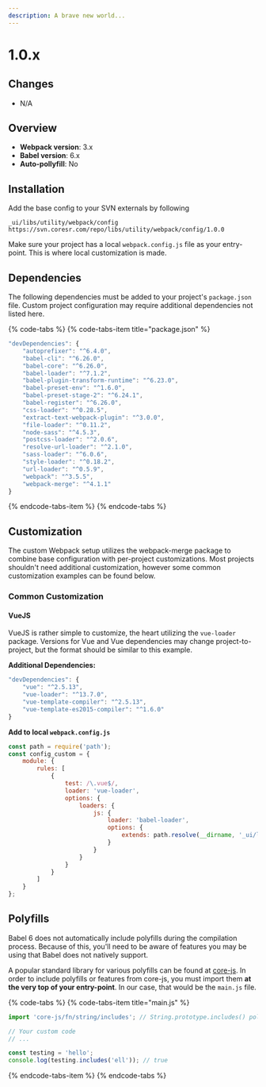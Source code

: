 ```yaml
---
description: A brave new world...
---
```


# 1.0.x

## Changes

* N/A

## Overview

* **Webpack version**: 3.x
* **Babel version**: 6.x
* **Auto-pollyfill**: No

## Installation

Add the base config to your SVN externals by following

`_ui/libs/utility/webpack/config    https://svn.coresr.com/repo/libs/utility/webpack/config/1.0.0`



Make sure your project has a local `webpack.config.js` file as your entry-point. This is where local customization is made.

## Dependencies

The following dependencies must be added to your project's `package.json` file. Custom project configuration may require additional dependencies not listed here.

{% code-tabs %}
{% code-tabs-item title="package.json" %}
```javascript
"devDependencies": {
    "autoprefixer": "^6.4.0",
    "babel-cli": "^6.26.0",
    "babel-core": "^6.26.0",
    "babel-loader": "^7.1.2",
    "babel-plugin-transform-runtime": "^6.23.0",
    "babel-preset-env": "^1.6.0",
    "babel-preset-stage-2": "^6.24.1",
    "babel-register": "^6.26.0",
    "css-loader": "^0.28.5",
    "extract-text-webpack-plugin": "^3.0.0",
    "file-loader": "^0.11.2",
    "node-sass": "^4.5.3",
    "postcss-loader": "^2.0.6",
    "resolve-url-loader": "^2.1.0",
    "sass-loader": "^6.0.6",
    "style-loader": "^0.18.2",
    "url-loader": "^0.5.9",
    "webpack": "^3.5.5",
    "webpack-merge": "^4.1.1"
}
```
{% endcode-tabs-item %}
{% endcode-tabs %}

## Customization

The custom Webpack setup utilizes the webpack-merge package to combine base configuration with per-project customizations. Most projects shouldn't need additional customization, however some common customization examples can be found below.

### Common Customization

#### VueJS

VueJS is rather simple to customize, the heart utilizing the `vue-loader` package. Versions for Vue and Vue dependencies may change project-to-project, but the format should be similar to this example.

**Additional Dependencies:**

```javascript
"devDependencies": {
    "vue": "^2.5.13",
    "vue-loader": "^13.7.0",
    "vue-template-compiler": "^2.5.13",
    "vue-template-es2015-compiler": "^1.6.0"
}
```

**Add to local `webpack.config.js`**

```javascript
const path = require('path');
const config_custom = {
    module: {
        rules: [
            {
                test: /\.vue$/,
                loader: 'vue-loader',
                options: {
                    loaders: {
                        js: {
                            loader: 'babel-loader',
                            options: {
                                extends: path.resolve(__dirname, '_ui/libs/utility/webpack/config/.babelrc')
                            }
                        }
                    }
                }
            }
        ]
    }
};
```

## Polyfills

Babel 6 does not automatically include polyfills during the compilation process. Because of this, you'll need to be aware of features you may be using that Babel does not natively support.

A popular standard library for various polyfills can be found at [core-js](https://github.com/zloirock/core-js). In order to include polyfills or features from core-js, you must import them **at the very top of your entry-point**. In our case, that would be the `main.js` file. 

{% code-tabs %}
{% code-tabs-item title="main.js" %}
```javascript
import 'core-js/fn/string/includes'; // String.prototype.includes() polyfill

// Your custom code
// ...

const testing = 'hello';
console.log(testing.includes('ell')); // true
```
{% endcode-tabs-item %}
{% endcode-tabs %}

